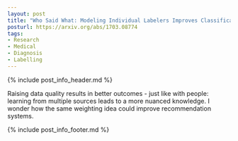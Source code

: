```yaml
---
layout: post
title: "Who Said What: Modeling Individual Labelers Improves Classification"
posturl: https://arxiv.org/abs/1703.08774
tags:
- Research
- Medical
- Diagnosis
- Labelling
---
```


{% include post_info_header.md %}

Raising data quality results in better outcomes - just like with people: learning from multiple sources leads to a more nuanced knowledge. I wonder how the same weighting idea could improve recommendation systems.

<!--more-->
{% include post_info_footer.md %}
